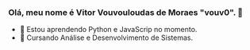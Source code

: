 ### Olá, meu nome é Vitor Vouvouloudas de Moraes "vouv0". 👋

- 🌱 Estou aprendendo Python e JavaScrip no momento.
- 📖 Cursando Análise e Desenvolvimento de Sistemas.

